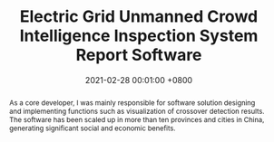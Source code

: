 ---
title:          'Electric Grid Unmanned Crowd Intelligence Inspection System Report Software'
date:           2021-02-28 00:01:00 +0800
selected:       true
pub:            ""
pub_date:       "2021.02 - 2021.08"
abstract: >-
  As a core developer, I was mainly responsible for software solution designing and implementing functions such as visualization of crossover detection results. The software has been scaled up in more than ten provinces and cities in China, generating significant social and economic benefits.

cover:          assets/images/covers/Power-inspection.gif
authors:
  - Guided by Prof. Bisheng Yang, Prof. Zhen Dong and Prof. Chi Chen from Wuhan University.

---